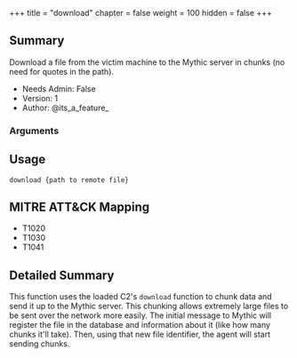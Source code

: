 +++
title = "download"
chapter = false
weight = 100
hidden = false
+++

## Summary

Download a file from the victim machine to the Mythic server in chunks (no need for quotes in the path). 
- Needs Admin: False  
- Version: 1  
- Author: @its_a_feature_  

### Arguments

## Usage

```
download {path to remote file}
```

## MITRE ATT&CK Mapping

- T1020  
- T1030  
- T1041  
## Detailed Summary

This function uses the loaded C2's `download` function to chunk data and send it up to the Mythic server. This chunking allows extremely large files to be sent over the network more easily. The initial message to Mythic will register the file in the database and information about it (like how many chunks it'll take). Then, using that new file identifier, the agent will start sending chunks.

